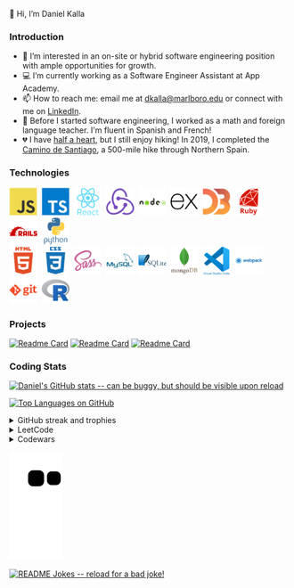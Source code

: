 👋 Hi, I’m Daniel Kalla

### Introduction

- 👀 I’m interested in an on-site or hybrid software engineering position with ample opportunities for growth.
- 💻 I’m currently working as a Software Engineer Assistant at App Academy.
- 📫 How to reach me: email me at dkalla@marlboro.edu or connect with me on [LinkedIn](www.linkedin.com/in/daniel-kalla).
- 🍎 Before I started software engineering, I worked as a math and foreign language teacher.  I'm fluent in Spanish and French!
- 💔 I have [half a heart](https://open.spotify.com/show/4EexbzvAvRXqsh3RbRoTA8), but I still enjoy hiking!  In 2019, I completed the [Camino de Santiago](https://www.responsiblevacation.com/ImagesClient/dtg-nc9430-caminoDeSantiago-FrenchWay-route-map.jpg), a 500-mile hike through Northern Spain.
<!-- - 💞️ I’m looking to collaborate on ... -->





### Technologies

<div>
  <img src="https://github.com/devicons/devicon/blob/master/icons/javascript/javascript-original.svg" title="JavaScript" alt="JavaScript" width="50" height="50"/>&nbsp;
  <img src="https://github.com/devicons/devicon/blob/master/icons/typescript/typescript-original.svg" title="TypeScript" alt="TypeScript" width="50" height="50"/>&nbsp;
  <img src="https://github.com/devicons/devicon/blob/master/icons/react/react-original-wordmark.svg" title="React" alt="React" width="50" height="50"/>&nbsp;
  <img src="https://github.com/devicons/devicon/blob/master/icons/redux/redux-original.svg" title="Redux" alt="Redux" width="50" height="50"/>&nbsp;
  <img src="https://github.com/devicons/devicon/blob/master/icons/nodejs/nodejs-original-wordmark.svg" title="Node" alt="Node" width="50" height="50"/>&nbsp;
  <img src="https://github.com/devicons/devicon/blob/master/icons/express/express-original.svg" title="Express" alt="Express" width="50" height="50"/>&nbsp;
  <img src="https://github.com/devicons/devicon/blob/master/icons/d3js/d3js-original.svg" title="D3js" alt="D3js" width="50" height="50"/>&nbsp;
  <img src="https://github.com/devicons/devicon/blob/master/icons/ruby/ruby-plain-wordmark.svg" title="Ruby" alt="Ruby" width="50" height="50"/>&nbsp;
  <img src="https://github.com/devicons/devicon/blob/master/icons/rails/rails-plain-wordmark.svg" title="Rails" alt="Rails" width="50" height="50"/>&nbsp;
  <img src="https://github.com/devicons/devicon/blob/master/icons/python/python-original-wordmark.svg" title="Python" alt="Python" width="50" height="50"/>&nbsp;
</div>
  
<div>
  <img src="https://github.com/devicons/devicon/blob/master/icons/html5/html5-plain-wordmark.svg" title="HTML" alt="HTML" width="50" height="50"/>&nbsp;
  <img src="https://github.com/devicons/devicon/blob/master/icons/css3/css3-plain-wordmark.svg" title="CSS" alt="CSS" width="50" height="50"/>&nbsp;
  <img src="https://github.com/devicons/devicon/blob/master/icons/sass/sass-original.svg" title="Sass" alt="Sass" width="50" height="50"/>&nbsp;
  <img src="https://github.com/devicons/devicon/blob/master/icons/mysql/mysql-plain-wordmark.svg" title="MySQL" alt="MySQL" width="50" height="50"/>&nbsp;
  <img src="https://github.com/devicons/devicon/blob/master/icons/sqlite/sqlite-original-wordmark.svg" title="SQLite" alt="SQLite" width="50" height="50"/>&nbsp;
  <img src="https://github.com/devicons/devicon/blob/master/icons/mongodb/mongodb-original-wordmark.svg" title="MongoDB" alt="MongoDB" width="50" height="50"/>&nbsp;
  <img src="https://github.com/devicons/devicon/blob/master/icons/vscode/vscode-original-wordmark.svg" title="VSCode" alt="VSCode" width="50" height="50"/>&nbsp;
  <img src="https://github.com/devicons/devicon/blob/master/icons/webpack/webpack-original-wordmark.svg" title="Webpack" alt="Webpack" width="50" height="50"/>&nbsp;
  <img src="https://github.com/devicons/devicon/blob/master/icons/git/git-plain-wordmark.svg" title="Git" alt="Git" width="50" height="50"/>&nbsp;
  <img src="https://github.com/devicons/devicon/blob/master/icons/r/r-original.svg" title="R" alt="R" width="50" height="50"/>&nbsp;
</div>
  


<!-- [![My Skills](https://skills.thijs.gg/icons?i=js,react,redux,mongodb,express,nodejs,d3,ruby,rails,py,html,css,sqlite,r&perline=7)](https://skills.thijs.gg) -->
<!-- [![My Skills](https://skills.thijs.gg/icons?i=js,ts,react,redux,express,nodejs,d3,ruby,rails,py,html,css,vscode,postman,git,sqlite&perline=8&theme=light)](https://skills.thijs.gg) -->

<!-- [![My Skills](https://skills.thijs.gg/icons?i=js,ts,react,redux,mongodb,express,nodejs,d3,ruby,rails,py,html,css,sass,vscode,postman,git,sqlite,r,latex&perline=10)](https://skills.thijs.gg) -->

### Projects

[![Readme Card](https://github-readme-stats.vercel.app/api/pin/?username=dtkalla&repo=WaterBnB)](https://github.com/dtkalla/WaterBnB)
[![Readme Card](https://github-readme-stats.vercel.app/api/pin/?username=dtkalla&repo=Disease-Tracker)](https://github.com/dtkalla/Disease-Tracker)
[![Readme Card](https://github-readme-stats.vercel.app/api/pin/?username=dtkalla&repo=Choose-Your-News)](https://github.com/dtkalla/Choose-Your-News)


### Coding Stats

[![Daniel's GitHub stats -- can be buggy, but should be visible upon reload](https://github-readme-stats-dtkalla.vercel.app/api?username=dtkalla&count_private=true&show_icons=true&theme=transparent)](https://github.com/dtkalla/github-readme-stats)

[![Top Languages on GitHub](https://github-readme-stats-dtkalla.vercel.app/api/top-langs/?username=dtkalla&layout=compact&langs_count=6&exclude_repo=portfolio-site)](https://github.com/dtkalla/github-readme-stats)
<details><summary>GitHub streak and trophies</summary>
<img src="https://github-readme-streak-stats.herokuapp.com/?user=dtkalla&theme=tokyonight" alt="mystreak"/>
<img src="https://github-profile-trophy.vercel.app/?username=dtkalla&theme=juicyfresh&no-bg=true&rank=-C" />
</details>


<!-- [![Daniel's wakatime stats](https://github-readme-stats.vercel.app/api/wakatime?username=@dtkalla&layout=compact&langs_count=6&custom_title=Wakatime%20Stats%20(Past%20Seven%20Days))](https://github.com/anuraghazra/github-readme-stats) -->
  


<details><summary>LeetCode</summary>
  
<a href='https://leetcode.com/dtkalla/'>LeetCode Profile</a>
  
[![Daniel's LeetCode stats -- top 0.1% of users by number of problems solved, 2,033 contest rating](https://leetcode-stats-six.vercel.app/api?username=dtkalla)](https://github.com/madushadhanushka/github-readme)

![LeetCode Badges -- 17/17 free study plan badges earned, plus a contest badge and daily problems badge](https://leetcode-badge-showcase.vercel.app/api?username=dtkalla)
 
<!--  <img src="https://leetcode-badge-showcase.vercel.app/api?username=dtkalla" alt="LeetCode Badges"/> -->

</details>


<details><summary>Codewars</summary>

<a href='https://www.codewars.com/users/dkalla'>Codewars Profile</a>
  
![Daniel's Codewars stats -- 2,033 honor, 3 kyu](https://www.codewars.com/users/dkalla/badges/large)

![More Codewars stats -- top 1.5% of users | Ruby (3 kyu) | Python (3 kyu) | JavaScript (4 kyu) | TypeScript (5 kyu) | SQL (5 kyu)](https://github.r2v.ch/codewars?user=dkalla&top_languages=true)

  
</details>
 

 ![Snake animation](https://github.com/dtkalla/dtkalla/blob/output/github-contribution-snake.svg)

<a href="https://readme-jokes.vercel.app"><img align="center" src="https://readme-jokes.vercel.app/api" alt="README Jokes -- reload for a bad joke!"></a>





<!---
dtkalla/dtkalla is a ✨ special ✨ repository because its `README.md` (this file) appears on your GitHub profile.
You can click the Preview link to take a look at your changes.
--->
